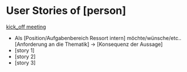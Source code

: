 # User Stories of [person] 
[kick_off meeting](./../initiative-elysion.github.io/md/meeting-notes/2021_12_20-kick-off.md)

* Als [Position/Aufgabenbereich Ressort intern] möchte/wünsche/etc.. [Anforderung an die Thematik] -> [Konsequenz der Aussage]
* [story 1]
* [story 2]
* [story 3]